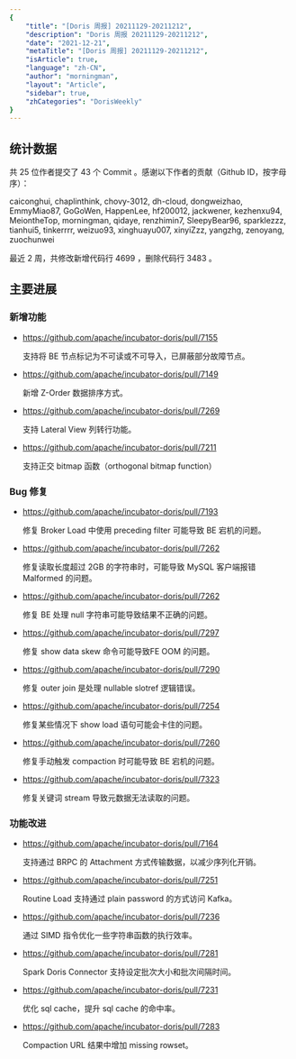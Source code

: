 ```yaml
---
{
    "title": "[Doris 周报] 20211129-20211212",
    "description": "Doris 周报 20211129-20211212",
    "date": "2021-12-21",
    "metaTitle": "[Doris 周报] 20211129-20211212",
    "isArticle": true,
    "language": "zh-CN",
    "author": "morningman",
    "layout": "Article",
    "sidebar": true,
    "zhCategories": "DorisWeekly"
}
---
```


<!-- 
Licensed to the Apache Software Foundation (ASF) under one
or more contributor license agreements.  See the NOTICE file
distributed with this work for additional information
regarding copyright ownership.  The ASF licenses this file
to you under the Apache License, Version 2.0 (the
"License"); you may not use this file except in compliance
with the License.  You may obtain a copy of the License at

  http://www.apache.org/licenses/LICENSE-2.0

Unless required by applicable law or agreed to in writing,
software distributed under the License is distributed on an
"AS IS" BASIS, WITHOUT WARRANTIES OR CONDITIONS OF ANY
KIND, either express or implied.  See the License for the
specific language governing permissions and limitations
under the License.
-->

## 统计数据

共 25 位作者提交了 43 个 Commit 。感谢以下作者的贡献（Github ID，按字母序）：

caiconghui, chaplinthink, chovy-3012, dh-cloud, dongweizhao, EmmyMiao87, GoGoWen, HappenLee, hf200012, jackwener, kezhenxu94, MeiontheTop, morningman, qidaye, renzhimin7, SleepyBear96, sparklezzz, tianhui5, tinkerrrr, weizuo93, xinghuayu007, xinyiZzz, yangzhg, zenoyang, zuochunwei

最近 2 周，共修改新增代码行 4699 ，删除代码行 3483 。

## 主要进展

### 新增功能

* https://github.com/apache/incubator-doris/pull/7155

    支持将 BE 节点标记为不可读或不可导入，已屏蔽部分故障节点。
    
* https://github.com/apache/incubator-doris/pull/7149

    新增 Z-Order 数据排序方式。
    
* https://github.com/apache/incubator-doris/pull/7269

    支持 Lateral View 列转行功能。
    
* https://github.com/apache/incubator-doris/pull/7211

    支持正交 bitmap 函数（orthogonal bitmap function）

### Bug 修复

* https://github.com/apache/incubator-doris/pull/7193

    修复 Broker Load 中使用 preceding filter 可能导致 BE 宕机的问题。

* https://github.com/apache/incubator-doris/pull/7262

    修复读取长度超过 2GB 的字符串时，可能导致 MySQL 客户端报错 Malformed 的问题。

* https://github.com/apache/incubator-doris/pull/7262

    修复 BE 处理 null 字符串可能导致结果不正确的问题。
    
* https://github.com/apache/incubator-doris/pull/7297

    修复 show data skew 命令可能导致FE OOM 的问题。
    
* https://github.com/apache/incubator-doris/pull/7290

    修复 outer join 是处理 nullable slotref 逻辑错误。
    
* https://github.com/apache/incubator-doris/pull/7254

    修复某些情况下 show load 语句可能会卡住的问题。
    
* https://github.com/apache/incubator-doris/pull/7260

    修复手动触发 compaction 时可能导致 BE 宕机的问题。
    
* https://github.com/apache/incubator-doris/pull/7323

    修复关键词 stream 导致元数据无法读取的问题。

### 功能改进

* https://github.com/apache/incubator-doris/pull/7164

    支持通过 BRPC 的 Attachment 方式传输数据，以减少序列化开销。
    
* https://github.com/apache/incubator-doris/pull/7251

    Routine Load 支持通过 plain password 的方式访问 Kafka。
    
* https://github.com/apache/incubator-doris/pull/7236

    通过 SIMD 指令优化一些字符串函数的执行效率。
    
* https://github.com/apache/incubator-doris/pull/7281

    Spark Doris Connector 支持设定批次大小和批次间隔时间。
    
* https://github.com/apache/incubator-doris/pull/7231

    优化 sql cache，提升 sql cache 的命中率。
    
* https://github.com/apache/incubator-doris/pull/7283

    Compaction URL 结果中增加 missing rowset。
